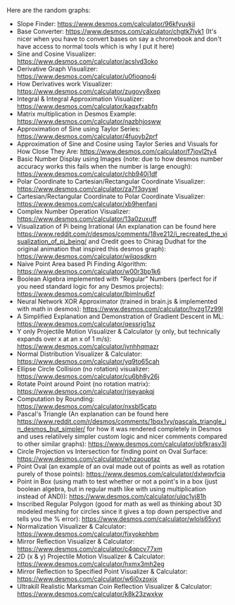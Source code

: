 Here are the random graphs: <br/>
- Slope Finder: https://www.desmos.com/calculator/96kfyuvkji
- Base Converter: https://www.desmos.com/calculator/chgtk7lyk1 (It's nicer when you have to convert bases on say a chromebook and don't have access to normal tools which is why I put it here)
- Sine and Cosine Visualizer: https://www.desmos.com/calculator/acslvd3oko
- Derivative Graph Visualizer: https://www.desmos.com/calculator/u0fioqno4i
- How Derivatives work Visualizer: https://www.desmos.com/calculator/zugovy8xep
- Integral & Integral Approximation Visualizer: https://www.desmos.com/calculator/kaqxfxabfn
- Matrix multiplication in Desmos Example: https://www.desmos.com/calculator/nazbhjosww
- Approximation of Sine using Taylor Series: https://www.desmos.com/calculator/4fuoyb2prf
- Approximation of Sine and Cosine using Taylor Series and Visuals for How Close They Are: https://www.desmos.com/calculator/f7jovl2ty4
- Basic Number Display using Images (note: due to how desmos number accuracy works this fails when the number is large enough): https://www.desmos.com/calculator/chb940j1df
- Polar Coordinate to Cartesian/Rectangular Coordinate Visualizer: https://www.desmos.com/calculator/za7f3qyswl
- Cartesian/Rectangular Coordinate to Polar Coordinate Visualizer: https://www.desmos.com/calculator/xb9henfani
- Complex Number Operation Visualizer: https://www.desmos.com/calculator/13a0zuxuff
- Visualization of Pi being Irrational (An explanation can be found here https://www.reddit.com/r/desmos/comments/18ve212/i_recreated_the_visualization_of_pi_being/ and Credit goes to Chirag Dudhat for the original animation that inspired this desmos graph): https://www.desmos.com/calculator/wilqosdkrn
- Naive Point Area based Pi Finding Algorithm: https://www.desmos.com/calculator/w00r3bp1k6
- Boolean Algebra implemented with "Regular" Numbers (perfect for if you need standard logic for any Desmos projects): https://www.desmos.com/calculator/lbimlnu6zf
- Neural Network XOR Approximator (trained in brain.js & implemented with math in desmos): https://www.desmos.com/calculator/hvzg17z99l
- A Simplified Explanation and Demonstration of Gradient Descent in ML: https://www.desmos.com/calculator/qessrjg1sz
- Y only Projectile Motion Visualizer & Calculator (y only, but technically expands over x at an x of 1 m/s): https://www.desmos.com/calculator/jvnhhqmazr
- Normal Distribution Visualizer & Calculator: https://www.desmos.com/calculator/yq9to65cah
- Ellipse Circle Collision (no rotation) visualizer: https://www.desmos.com/calculator/cu6bh8y26j
- Rotate Point around Point (no rotation matrix): https://www.desmos.com/calculator/rjseyapkqj
- Computation by Rounding: https://www.desmos.com/calculator/nxsbl5catp
- Pascal's Triangle (An explanation can be found here https://www.reddit.com/r/desmos/comments/1bqx1vy/pascals_triangle_in_desmos_but_simpler/ for how it was rendered completely in Desmos and uses relatilvely simpler custom logic and nicer comments compared to other similar graphs): https://www.desmos.com/calculator/obfkrasv3l
- Circle Projection vs Intersection for finding point on Oval Surface: https://www.desmos.com/calculator/whzaouptaz
- Point Oval (an example of an oval made out of points as well as rotation purely of those points): https://www.desmos.com/calculator/dxlwqvfcia
- Point in Box (using math to test whether or not a point's in a box (just boolean algebra, but in regular math like with using multiplication instead of AND)): https://www.desmos.com/calculator/ulqc1yj81h
- Inscribed Regular Polygon (good for math as well as thinking about 3D modeled meshing for circles since it gives a top down perspective and tells you the % error): https://www.desmos.com/calculator/wlols65vyt
- Normalization Visualizer & Calculator: https://www.desmos.com/calculator/fixyokphbm
- Mirror Reflection Visualizer & Calculator: https://www.desmos.com/calculator/c4qpcv77xm
- 2D (x & y) Projectile Motion Visualizer & Calculator: https://www.desmos.com/calculator/hxmx3mh2eg
- Mirror Reflection to Specified Point Visualizer & Calculator: https://www.desmos.com/calculator/w6i0xzoxjx
- Ultrakill Realistic Marksman Coin Reflection Visualizer & Calculator: https://www.desmos.com/calculator/k8k23zwxkw
